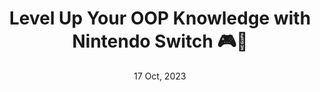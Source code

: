 ---
title: Level Up Your OOP Knowledge with Nintendo Switch 🎮👾
description: My attempt to teach Object Oriented Programming (OOP) paradigm with a funny Nintendo Switch approach, easy to understand so you can leverage your software development knowledge 💪🏻
tags: Computer Science, Dev.to
cover_image: /images/oop-n-switch.png
date: 17 Oct, 2023
external: https://dev.to/juandadev/level-up-your-oop-knowledge-with-nintendo-switch-78n
---